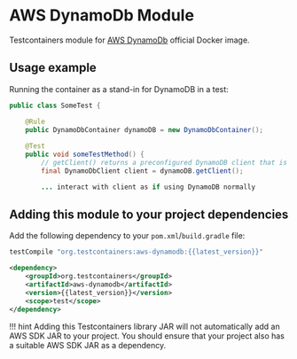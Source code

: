 # AWS DynamoDb Module

Testcontainers module for [AWS DynamoDb](https://hub.docker.com/r/amazon/dynamodb-local) official
Docker image.

## Usage example

Running the container as a stand-in for DynamoDB in a test:

```java
public class SomeTest {

    @Rule
    public DynamoDbContainer dynamoDB = new DynamoDbContainer();
    
    @Test
    public void someTestMethod() {
        // getClient() returns a preconfigured DynamoDB client that is connected to the container
        final DynamoDbClient client = dynamoDB.getClient();

        ... interact with client as if using DynamoDB normally
```

## Adding this module to your project dependencies

Add the following dependency to your `pom.xml`/`build.gradle` file:

```groovy tab='Gradle'
testCompile "org.testcontainers:aws-dynamodb:{{latest_version}}"
```

```xml tab='Maven'
<dependency>
    <groupId>org.testcontainers</groupId>
    <artifactId>aws-dynamodb</artifactId>
    <version>{{latest_version}}</version>
    <scope>test</scope>
</dependency>
```

!!! hint
    Adding this Testcontainers library JAR will not automatically add an AWS SDK JAR to your project. You should ensure that your project also has a suitable AWS SDK JAR as a dependency.
